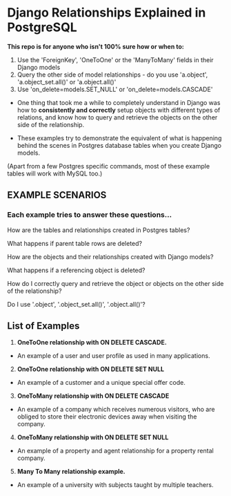 # Django Relationships Explained in PostgreSQL

**This repo is for anyone who isn't 100% sure how or when to:**
1. Use the 'ForeignKey', 'OneToOne' or the 'ManyToMany' fields in their Django models
2. Query the other side of model relationships - do you use 'a.object', 'a.object_set.all()' or 'a.object.all()'
3. Use 'on_delete=models.SET_NULL' or 'on_delete=models.CASCADE'

- One thing that took me a while to completely understand in Django was how to **consistently and correctly** setup objects with different types of relations, and know how to query and retrieve the objects on the other side of the relationship.

- These examples try to demonstrate the equivalent of what is happening behind the scenes in Postgres database tables when you create Django models. 

(Apart from a few Postgres specific commands, most of these example tables will work with MySQL too.)

## EXAMPLE SCENARIOS

### Each example tries to answer these questions...

How are the tables and relationships created in Postgres tables?

What happens if parent table rows are deleted?

How are the objects and their relationships created with Django models?

What happens if a referencing object is deleted?

How do I correctly query and retrieve the object or objects on the other side of the relationship?

Do I use '.object', '.object_set.all()', '.object.all()'?

## List of Examples

1. **OneToOne relationship with ON DELETE CASCADE.**
- An example of a user and user profile as used in many applications.

2. **OneToOne relationship with ON DELETE SET NULL**
- An example of a customer and a unique special offer code.

3. **OneToMany relationship with ON DELETE CASCADE**
- An example of a company which receives numerous visitors, who are obliged to store their electronic devices away when visiting the company.

4. **OneToMany relationship with ON DELETE SET NULL**
- An example of a property and agent relationship for a property rental company.

5. **Many To Many relationship example.**
- An example of a university with subjects taught by multiple teachers.


